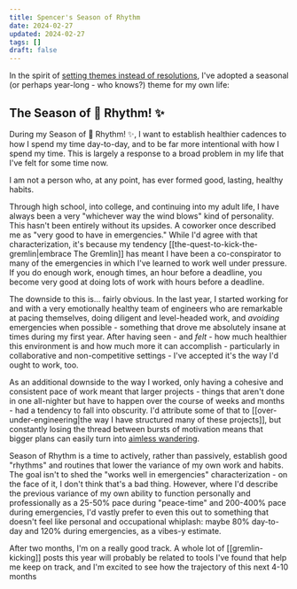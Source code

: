 ```yaml
---
title: Spencer's Season of Rhythm
date: 2024-02-27
updated: 2024-02-27
tags: []
draft: false
---
```

In the spirit of [setting themes instead of resolutions](https://youtu.be/NVGuFdX5guE?si=TLk72LPnvoUjS1l2), I've adopted a seasonal (or perhaps year-long - who knows?) theme for my own life:

## The Season of 🎵 Rhythm! ✨

During my Season of 🎵 Rhythm! ✨, I want to establish healthier cadences to how I spend my time day-to-day, and to be far more intentional with how I spend my time. This is largely a response to a broad problem in my life that I've felt for some time now.

I am not a person who, at any point, has ever formed good, lasting, healthy habits.

Through high school, into college, and continuing into my adult life, I have always been a very "whichever way the wind blows" kind of personality. This hasn't been entirely without its upsides. A coworker once described me as "very good to have in emergencies." While I'd agree with that characterization, it's because my tendency [[the-quest-to-kick-the-gremlin|embrace The Gremlin]] has meant I have been a co-conspirator to many of the emergencies in which I've learned to work well under pressure. If you do enough work, enough times, an hour before a deadline, you become very good at doing lots of work with hours before a deadline.

The downside to this is... fairly obvious. In the last year, I started working for and with a very emotionally healthy team of engineers who are remarkable at pacing themselves, doing diligent and level-headed work, and *avoiding* emergencies when possible - something that drove me absolutely insane at times during my first year. After having seen - and *felt* - how much healthier this environment is and how much more it can accomplish - particularly in collaborative and non-competitive settings - I've accepted it's the way I'd ought to work, too.

As an additional downside to the way I worked, only having a cohesive and consistent pace of work meant that larger projects - things that aren't done in one all-nighter but have to happen over the course of weeks and months - had a tendency to fall into obscurity. I'd attribute some of that to [[over-under-engineering|the way I have structured many of these projects]], but constantly losing the thread between bursts of motivation means that bigger plans can easily turn into [aimless wandering](https://www.youtube.com/watch?v=TEvp7ihBrMc).

Season of Rhythm is a time to actively, rather than passively, establish good "rhythms" and routines that lower the variance of my own work and habits. The goal isn't to shed the "works well in emergencies" characterization - on the face of it, I don't think that's a bad thing. However, where I'd describe the previous variance of my own ability to function personally and professionally as a 25-50% pace during "peace-time" and 200-400% pace during emergencies, I'd vastly prefer to even this out to something that doesn't feel like personal and occupational whiplash: maybe 80% day-to-day and 120% during emergencies, as a vibes-y estimate.

After two months, I'm on a really good track. A whole lot of [[gremlin-kicking]] posts this year will probably be related to tools I've found that help me keep on track, and I'm excited to see how the trajectory of this next 4-10 months
